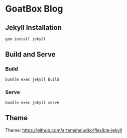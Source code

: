 # GoatBox Blog

## Jekyll Installation

```shell script
gem install jekyll
```

## Build and Serve

### Build

```shell script
bundle exec jekyll build
```

### Serve

```shell script
bundle exec jekyll serve
```

## Theme

Theme: https://github.com/artemsheludko/flexible-jekyll
